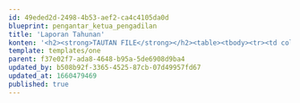 ```yaml
---
id: 49eded2d-2498-4b53-aef2-ca4c4105da0d
blueprint: pengantar_ketua_pengadilan
title: 'Laporan Tahunan'
konten: '<h2><strong>TAUTAN FILE</strong></h2><table><tbody><tr><td colspan="1" rowspan="1"><p>Tahun</p></td><td colspan="1" rowspan="1"><p>File</p></td></tr><tr><td colspan="1" rowspan="1"><p>2022</p></td><td colspan="1" rowspan="1"><p><a target="_blank" href="https://drive.google.com/file/d/10Y0WS8d6WPlKHhlYXSVHwPDnCRrXjP28/view?usp=sharing"><strong>KLIK DISINI</strong></a></p></td></tr><tr><td colspan="1" rowspan="1"><p>2021</p></td><td colspan="1" rowspan="1"><p><a target="_blank" href="https://drive.google.com/file/d/10Y0WS8d6WPlKHhlYXSVHwPDnCRrXjP28/view?usp=sharing"><strong>KLIK DISINI</strong></a></p></td></tr><tr><td colspan="1" rowspan="1"><p>2022</p></td><td colspan="1" rowspan="1"><p><a target="_blank" href="https://drive.google.com/file/d/10Y0WS8d6WPlKHhlYXSVHwPDnCRrXjP28/view?usp=sharing"><strong>KLIK DISINI</strong></a></p></td></tr><tr><td colspan="1" rowspan="1"><p>2024</p></td><td colspan="1" rowspan="1"><p><a target="_blank" href="http://127.0.0.1:8000/assets/analisis-performa-algoritma-stochastic-gradient-descent-(sgd)-dalam-mengklasifikasi-tahu-berformalin.pdf"><strong>KLIK DISINI</strong></a></p></td></tr></tbody></table>'
template: templates/one
parent: f37e02f7-ada8-4648-b95a-5de6908d9ba4
updated_by: b508b92f-3365-4525-87cb-07d49957fd67
updated_at: 1660479469
published: true
---
```

